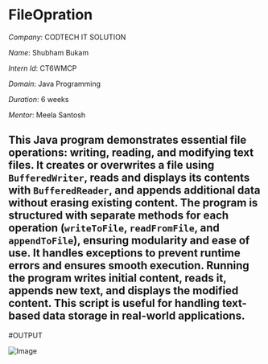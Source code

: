 # FileOpration

*Company*: CODTECH IT SOLUTION

*Name*: Shubham Bukam

*Intern Id*: CT6WMCP

*Domain*: Java Programming

*Duration*: 6 weeks 

*Mentor*: Meela Santosh

## This Java program demonstrates essential file operations: writing, reading, and modifying text files. It creates or overwrites a file using `BufferedWriter`, reads and displays its contents with `BufferedReader`, and appends additional data without erasing existing content. The program is structured with separate methods for each operation (`writeToFile`, `readFromFile`, and `appendToFile`), ensuring modularity and ease of use. It handles exceptions to prevent runtime errors and ensures smooth execution. Running the program writes initial content, reads it, appends new text, and displays the modified content. This script is useful for handling text-based data storage in real-world applications.


#OUTPUT

![Image](https://github.com/user-attachments/assets/507e5c3f-2b58-4d43-9ffe-afb3af8b7dc6)
